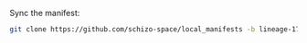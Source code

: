 Sync the manifest:

```bash
git clone https://github.com/schizo-space/local_manifests -b lineage-17.1-jeter .repo/local_manifests
```
